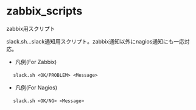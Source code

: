 # zabbix_scripts
zabbix用スクリプト

slack.sh…slack通知用スクリプト。zabbix通知以外にnagios通知にも一応対応。
  
* 凡例(For Zabbix)

　   ```
      slack.sh <OK/PROBLEM> <Message>
　   ```

* 凡例(For Nagios)

　   ```
      slack.sh <OK/NG> <Message>
　   ```
